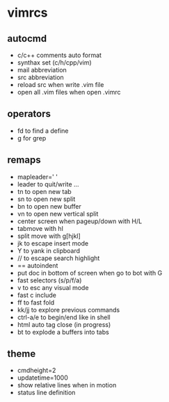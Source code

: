 # vimrcs
## autocmd
   - c/c++ comments auto format
   - synthax set (c/h/cpp/vim)
   - mail abbreviation
   - src abbreviation
   - reload src when write .vim file
   - open all .vim files when open .vimrc
   
## operators
   - fd to find a define
   - g for grep

## remaps
   - mapleader=' '
   - leader to quit/write ...
   - tn to open new tab
   - sn to open new split
   - bn to open new buffer
   - vn to open new vertical split
   - center screen when pageup/down with H/L
   - tabmove with hl
   - split move with g[hjkl]
   - jk to escape insert mode
   - Y to yank in clipboard
   - // to escape search highlight
   - == autoindent
   - put doc in bottom of screen when go to bot with G
   - fast selectors (s/p/f/a)
   - v to esc any visual mode
   - fast c include
   - ff to fast fold
   - kk/jj to explore previous commands
   - ctrl-a/e to begin/end like in shell
   - html auto tag close (in progress)
   - bt to explode a buffers into tabs

## theme
   - cmdheight=2
   - updatetime=1000
   - show relative lines when in motion
   - status line definition

